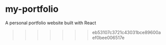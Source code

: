 # my-portfolio
A personal portfolio website built with React
>>>>>>> eb53107c3721c43031bce89600aef0bee006517e
